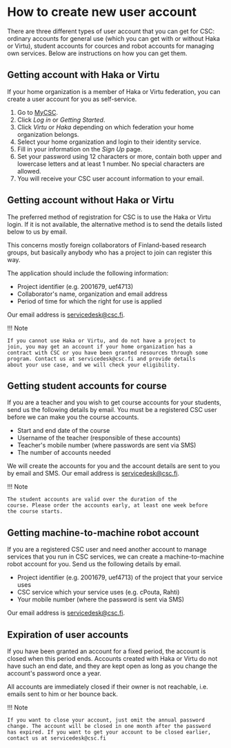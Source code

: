 # How to create new user account

There are three different types of user account that you can get for
CSC: ordinary accounts for general use (which you can get with or
without Haka or Virtu), student accounts for cources and robot
accounts for managing own services. Below are instructions on how you
can get them.

## Getting account with Haka or Virtu

If your home organization is a member of Haka or Virtu federation, you
can create a user account for you as self-service.

1. Go to [MyCSC](http://my.csc.fi).
1. Click _Log in_ or _Getting Started_.
1. Click _Virtu_ or _Haka_ depending on which federation your home
organization belongs.
1. Select your home organization and login to their identity service.
1. Fill in your information on the _Sign Up_ page.
1. Set your password using 12 characters or more, contain both upper
and lowercase letters and at least 1 number. No special characters are
allowed.
1. You will receive your CSC user account information to your email.

## Getting account without Haka or Virtu

The preferred method of registration for CSC is to use the Haka or
Virtu login. If it is not available, the alternative method is to send
the details listed below to us by email.

This concerns mostly foreign collaborators of Finland-based research
groups, but basically anybody who has a project to join can register
this way.

The application should include the following information:

* Project identifier (e.g. 2001679, uef4713)
* Collaborator's name, organization and email address
* Period of time for which the right for use is applied

Our email address is servicedesk@csc.fi.

!!! Note

    If you cannot use Haka or Virtu, and do not have a project to
    join, you may get an account if your home organization has a
    contract with CSC or you have been granted resources through some
    program. Contact us at servicedesk@csc.fi and provide details
    about your use case, and we will check your eligibility.

## Getting student accounts for course

If you are a teacher and you wish to get course accounts for your
students, send us the following details by email. You must be a
registered CSC user before we can make you the course accounts.

* Start and end date of the course
* Username of the teacher (responsible of these accounts)
* Teacher's mobile number (where passwords are sent via SMS)
* The number of accounts needed

We will create the accounts for you and the account details are sent
to you by email and SMS. Our email address is servicedesk@csc.fi.

!!! Note

    The student accounts are valid over the duration of the
    course. Please order the accounts early, at least one week before
    the course starts.

## Getting machine-to-machine robot account

If you are a registered CSC user and need another account to manage
services that you run in CSC services, we can create a
machine-to-machine robot account for you. Send us the following
details by email.

* Project identifier (e.g. 2001679, uef4713) of the project that your
  service uses
* CSC service which your service uses (e.g. cPouta, Rahti)
* Your mobile number (where the password is sent via SMS)

Our email address is servicedesk@csc.fi.

## Expiration of user accounts

If you have been granted an account for a fixed period, the account is closed when this period ends. Accounts created with Haka or Virtu do not have such an end date, and they are kept open as long as you change the account's password once a year.

All accounts are immediately closed if their owner is not reachable, i.e. emails sent to him or her bounce back.

!!! Note

    If you want to close your account, just omit the annual password
    change. The account will be closed in one month after the password
    has expired. If you want to get your account to be closed earlier,
    contact us at servicedesk@csc.fi
